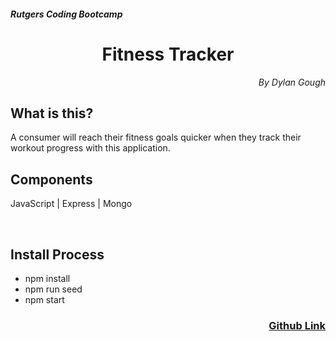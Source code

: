 <h5>Rutgers Coding Bootcamp</h5>
<h1 align="center">Fitness Tracker</h1>

<p align="right" style="font-style: italic;">By Dylan Gough</p>

<h2>What is this?</h2>
A consumer will reach their fitness goals quicker when they track their workout progress with this application.


<br>


<h2>Components</h2>

JavaScript | Express | Mongo

<br>

<h2>Install Process</h2>

* npm install
* npm run seed
* npm start


<h3 align="right"><a href="https://github.com/dylangough/Fitness-Tracker">Github Link</a></h3>
